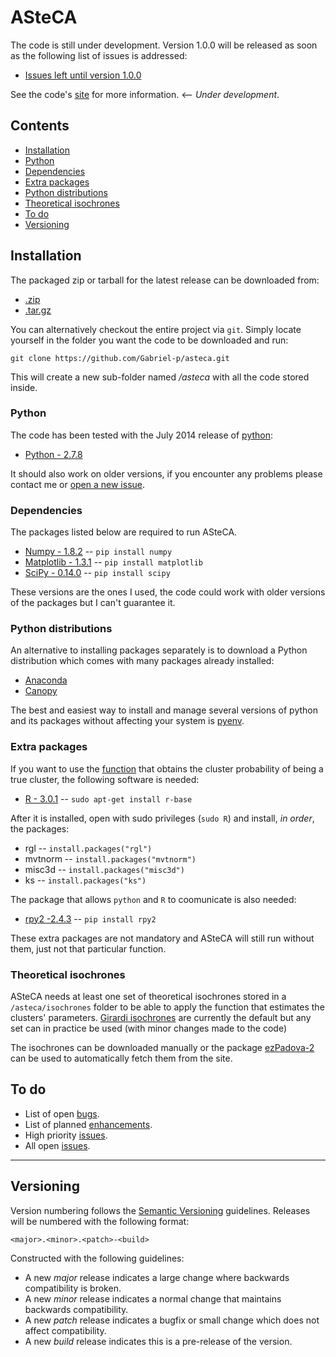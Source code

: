 # ASteCA

The code is still under development. Version 1.0.0 will be released as soon as the following list of issues is addressed:

* [Issues left until version 1.0.0](https://github.com/Gabriel-p/asteca/milestones/1.0.0)

See the code's [site][1] for more information. <-- *Under development*.

## Contents

- [Installation](#installation)
 - [Python](#python)
 - [Dependencies](#dependencies)
 - [Extra packages](#extra-packages)
 - [Python distributions](#python-distributions)
 - [Theoretical isochrones](#theoretical-isochrones)
- [To do](#to-do)
- [Versioning](#versioning)

<!-- end toc -->

## Installation

The packaged zip or tarball for the latest release can be downloaded from:

* [.zip](https://github.com/Gabriel-p/asteca/releases)
* [.tar.gz](https://github.com/Gabriel-p/asteca/releases)

You can alternatively checkout the entire project via `git`. Simply locate
yourself in the folder you want the code to be downloaded and run:

    git clone https://github.com/Gabriel-p/asteca.git

This will create a new sub-folder named _/asteca_ with all the code
stored inside.

### Python

The code has been tested with the July 2014 release of [python](www.python.org):

* [Python - 2.7.8](https://www.python.org/download/releases/2.7.8/)

It should also work on older versions, if you encounter any problems please contact me or [open a new issue](https://github.com/Gabriel-p/asteca/issues/new).

### Dependencies

The packages listed below are required to run ASteCA.

* [Numpy - 1.8.2][4] -- `pip install numpy`
* [Matplotlib - 1.3.1][6] -- `pip install matplotlib`
* [SciPy  - 0.14.0][5] -- `pip install scipy`

These versions are the ones I used, the code could work with older versions of the
packages but I can't guarantee it.

### Python distributions

An alternative to installing packages separately is to download a Python distribution which comes with many packages already installed:

* [Anaconda](https://store.continuum.io/cshop/anaconda/)
* [Canopy](https://www.enthought.com/products/canopy/)

The best and easiest way to install and manage several versions of python and its packages without affecting your system is [pyenv](https://github.com/yyuu/pyenv).

### Extra packages
If you want to use the [function](https://github.com/Gabriel-p/asteca/blob/master/functions/get_p_value.py) that obtains the cluster probability of being a true cluster, the following software is needed:

* [R - 3.0.1][3] -- `sudo apt-get install r-base`

After it is installed, open with sudo privileges (`sudo R`) and install, _in order_, the packages:

* rgl -- `install.packages("rgl")`
* mvtnorm -- `install.packages("mvtnorm")`
* misc3d -- `install.packages("misc3d")`
* ks -- `install.packages("ks")`

The package that allows `python` and `R` to coomunicate is also needed:

* [rpy2  -2.4.3](http://rpy.sourceforge.net/) -- `pip install rpy2`

These extra packages are not mandatory and ASteCA will still run without them, just not that particular function.

### Theoretical isochrones

ASteCA needs at least one set of theoretical isochrones stored in a `/asteca/isochrones` folder to be able to apply the function that estimates the clusters' parameters.
[Girardi isochrones][7] are currently the default but any set can in practice be used (with minor changes made to the code)

The isochrones can be downloaded manually or the package [ezPadova-2][8] can be used to automatically fetch them from the site.

## To do

* List of open [bugs][9].
* List of planned [enhancements][10].
* High priority [issues][11].
* All open [issues][12].

***

## Versioning

Version numbering follows the [Semantic Versioning](http://semver.org/) guidelines. Releases will be numbered with the following format:

`<major>.<minor>.<patch>-<build>`

Constructed with the following guidelines:

* A new *major* release indicates a large change where backwards compatibility is broken.
* A new *minor* release indicates a normal change that maintains backwards compatibility.
* A new *patch* release indicates a bugfix or small change which does not affect compatibility.
* A new *build* release indicates this is a pre-release of the version.


[1]: http://gabriel-p.github.io/asteca/
[3]: http://www.r-project.org/
[4]: http://www.numpy.org/
[5]: http://www.scipy.org/
[6]: http://matplotlib.org/
[7]: http://stev.oapd.inaf.it/cgi-bin/cmd
[8]: https://github.com/Gabriel-p/ezpadova
[9]: https://github.com/Gabriel-p/asteca/issues?q=is%3Aopen+is%3Aissue+label%3Abug
[10]: https://github.com/Gabriel-p/asteca/issues?q=is%3Aopen+is%3Aissue+label%3Aenhancement
[11]: https://github.com/Gabriel-p/asteca/issues?q=is%3Aopen+is%3Aissue+label%3Ap%3Ahigh
[12]: https://github.com/Gabriel-p/asteca/issues
